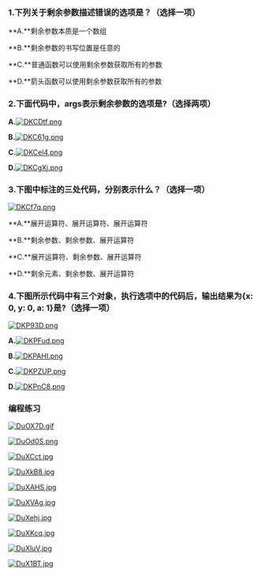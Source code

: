 ### 1.下列关于剩余参数描述错误的选项是？（选择一项）

**A.**剩余参数本质是一个数组

**B.**剩余参数的书写位置是任意的

**C.**普通函数可以使用剩余参数获取所有的参数

**D.**箭头函数可以使用剩余参数获取所有的参数









### 2.下面代码中，args表示剩余参数的选项是?（选择两项）

**A.**[![DKCDtf.png](https://s3.ax1x.com/2020/11/19/DKCDtf.png)](https://imgchr.com/i/DKCDtf)

**B.**[![DKC61g.png](https://s3.ax1x.com/2020/11/19/DKC61g.png)](https://imgchr.com/i/DKC61g)

**C.**[![DKCel4.png](https://s3.ax1x.com/2020/11/19/DKCel4.png)](https://imgchr.com/i/DKCel4)

**D.**[![DKCgXj.png](https://s3.ax1x.com/2020/11/19/DKCgXj.png)](https://imgchr.com/i/DKCgXj)









### 3.下图中标注的三处代码，分别表示什么？（选择一项）

[![DKCf7q.png](https://s3.ax1x.com/2020/11/19/DKCf7q.png)](https://imgchr.com/i/DKCf7q)

**A.**展开运算符、展开运算符、展开运算符

**B.**剩余参数、剩余参数、展开运算符

**C.**展开运算符、剩余参数、展开运算符

**D.**剩余元素、剩余参数、展开运算符



### 4.下图所示代码中有三个对象，执行选项中的代码后，输出结果为{x: 0, y: 0, a: 1}是?（选择一项）

[![DKP93D.png](https://s3.ax1x.com/2020/11/19/DKP93D.png)](https://imgchr.com/i/DKP93D)

**A.**[![DKPFud.png](https://s3.ax1x.com/2020/11/19/DKPFud.png)](https://imgchr.com/i/DKPFud)

**B.**[![DKPAHI.png](https://s3.ax1x.com/2020/11/19/DKPAHI.png)](https://imgchr.com/i/DKPAHI)

**C.**[![DKPZUP.png](https://s3.ax1x.com/2020/11/19/DKPZUP.png)](https://imgchr.com/i/DKPZUP)

**D.**[![DKPnC8.png](https://s3.ax1x.com/2020/11/19/DKPnC8.png)](https://imgchr.com/i/DKPnC8)





### 编程练习

[![DuOX7D.gif](https://s3.ax1x.com/2020/11/19/DuOX7D.gif)](https://imgchr.com/i/DuOX7D)

[![DuOd0S.png](https://s3.ax1x.com/2020/11/19/DuOd0S.png)](https://imgchr.com/i/DuOd0S)





[![DuXCct.jpg](https://s3.ax1x.com/2020/11/19/DuXCct.jpg)](https://imgchr.com/i/DuXCct)





[![DuXkB8.jpg](https://s3.ax1x.com/2020/11/19/DuXkB8.jpg)](https://imgchr.com/i/DuXkB8)



[![DuXAHS.jpg](https://s3.ax1x.com/2020/11/19/DuXAHS.jpg)](https://imgchr.com/i/DuXAHS)





[![DuXVAg.jpg](https://s3.ax1x.com/2020/11/19/DuXVAg.jpg)](https://imgchr.com/i/DuXVAg)





[![DuXehj.jpg](https://s3.ax1x.com/2020/11/19/DuXehj.jpg)](https://imgchr.com/i/DuXehj)





[![DuXKcq.jpg](https://s3.ax1x.com/2020/11/19/DuXKcq.jpg)](https://imgchr.com/i/DuXKcq)





[![DuXluV.jpg](https://s3.ax1x.com/2020/11/19/DuXluV.jpg)](https://imgchr.com/i/DuXluV)





[![DuX1BT.jpg](https://s3.ax1x.com/2020/11/19/DuX1BT.jpg)](https://imgchr.com/i/DuX1BT)

